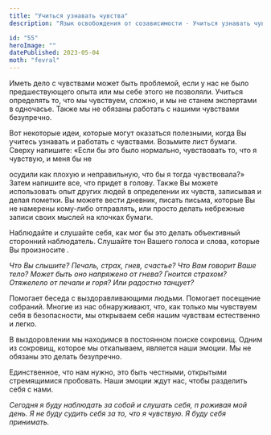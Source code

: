 ```yaml
---
title: "Учиться узнавать чувства"
description: "Язык освобождения от созависимости - Учиться узнавать чувства"

id: "55"
heroImage: ""
datePublished: 2023-05-04
moth: "fevral"
---
```


Иметь дело с чувствами может быть проблемой, если у нас не было
предшествующего опыта или мы себе этого не позволяли. Учиться определять то,
что мы чувствуем, сложно, и мы не станем экспертами в одночасье. Также мы не
обязаны работать с нашими чувствами безупречно.

Вот некоторые идеи, которые могут оказаться полезными, когда Вы учитесь
узнавать и работать с чувствами. Возьмите лист бумаги. Сверху напишите: «Если
бы это было нормально, чувствовать то, что я чувствую, и меня бы не

осудили как плохую и неправильную, что бы я тогда чувствовала?» Затем напишите
все, что придет в голову. Также Вы можете использовать опыт других людей в
определении их чувств, записывая и делая пометки. Вы можете вести дневник,
писать письма, которые Вы не намерены кому-либо отправлять, или просто делать
небрежные записи своих мыслей на клочках бумаги.

Наблюдайте и слушайте себя, как мог бы это делать объективный сторонний
наблюдатель. Слушайте тон Вашего голоса и слова, которые Вы произносите _._

_Что Вы слышите? Печаль, страх, гнев, счастье? Что Вам говорит Ваше тело?
Может быть оно напряжено от гнева?_ _Гноится страхом? Отяжелело от печали и
горя? Или радостно танцует?_

Помогает беседа с выздоравливающими людьми. Помогает посещение собраний.
Многие из нас обнаруживают, что, как только мы чувствуем себя в безопасности,
мы открываем себя нашим чувствам естественно и легко.

В выздоровлении мы находимся в постоянном поиске сокровищ. Одним из сокровищ,
которое мы откапываем, является наши эмоции. Мы не обязаны это делать
безупречно.

Единственное, что нам нужно, это быть честными, открытыми стремящимися
пробовать. Наши эмоции ждут нас, чтобы разделить себя с нами.

_Сегодня_ _я_ _буду_ _наблюдать_ _за_ _собой_ _и_ _слушать_ _себя,_ _п_
_роживая_ _мой_ _день._ _Я_ _не_ _буду_ _судить_ _себя_ _за_ _то,_ _что_ _я_
_чувствую._ _Я_ _буду_ _себя_ _принимать._
